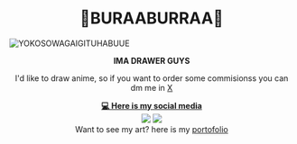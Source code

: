<h1 align='center'>
  🍍BURAABURRAA🍍
</h1>

![YOKOSOWAGAIGITUHABUUE](https://media.giphy.com/media/l61IRqCwg9fF2r8qYp/giphy.gif)

<div align="center"><strong>IMA DRAWER GUYS</strong></div>

<p align="center">I'd like to draw anime, so if you want to order some commisionss you can dm me in <a href="https://x.com/ShouAmeee">X</p>

<div align="center"><strong>💻 Here is my social media</strong></div>

<div align="center"><a href="https://web.facebook.com/raruraru.eri"><img src="https://img.shields.io/badge/Facebook-1877F2?style=for-the-badge&logo=facebook&logoColor=whit" /></a> <a href="https://x.com/ShouAmeee"><img src="https://img.shields.io/badge/X-000000?style=for-the-badge&logo=x&logoColor=white" /></a></div>

<div align="center">Want to see my art? here is my <a href="https://x.com/ShouAmeee">portofolio</a>
</div>
    <p align="center"></p>